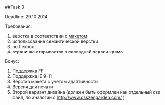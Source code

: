 ##Task 3

Deadline: 29.10.2014

Требования:

1. верстка в соответствии с [макетом](https://drive.google.com/#folders/0B3UA7wlxcI_-c2cwOTVyMXVHQ28)
2. использование семантической верстки
3. no flexbox
4. страничка открывается в последней версии хрома

Бонус:

1. Поддержка FF
2. Поддержка IE 9-11
3. Верстка макета с учетом адаптивности
4. Версия для печати
5. Второй вариант дизайна (должен быть оформлен как отдельный css файл, по аналогии с http://www.csszengarden.com/ )
